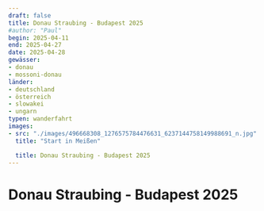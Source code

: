 ```yaml
---
draft: false
title: Donau Straubing - Budapest 2025
#author: "Paul"
begin: 2025-04-11
end: 2025-04-27
date: 2025-04-28
gewässer:
- donau
- mossoni-donau
länder:
- deutschland
- österreich
- slowakei
- ungarn
typen: wanderfahrt
images:
- src: "./images/496668308_1276575784476631_6237144758149988691_n.jpg"
  title: "Start in Meißen"

  title: Donau Straubing - Budapest 2025
---
```


# Donau Straubing - Budapest 2025

